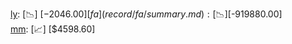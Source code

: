 [ly](record/ly/summary.md): [📉] [$-2046.00]  
[fa](record/fa/summary.md): [📉] [$-919880.00]  
[mm](record/mm/summary.md): [📈] [$4598.60]  
